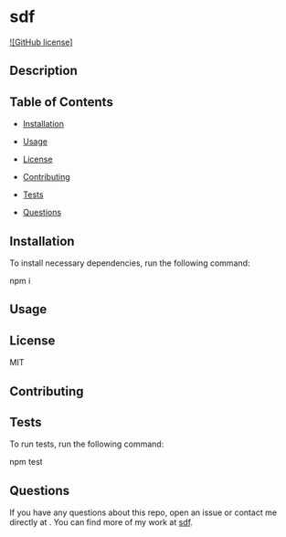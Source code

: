 # sdf

  [![GitHub license]](https://img.shields.io/apm/l/pack)

  ## Description

  

  ## Table of Contents

  *  [Installation](#Installation)

  *  [Usage](#Usage)
  
  *  [License](#License)

  *  [Contributing](#Contributing)

  *  [Tests](#Tests)

  *  [Questions](#Questions)

  ## Installation

  To install necessary dependencies, run the following command:


  npm i
 

  ## Usage

  

  ## License

  MIT

  ## Contributing

  

  ## Tests

  To run tests, run the following command:

  npm test

  ## Questions

  If you have any questions about this repo, open an issue or contact me directly at [](mailto:). You can find more of my work at [sdf](https://github.com/sdf).
  